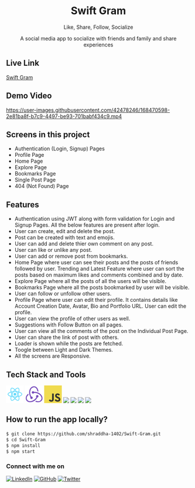 <div align="center">
  <h1>Swift Gram</h1>
    <p>Like, Share, Follow, Socialize</p>
    <p>A social media app to socialize with friends and family and share experiences </p>
 </div>

## Live Link

[Swift Gram](https://swift-gram.netlify.app/)

## Demo Video

https://user-images.githubusercontent.com/42478246/168470598-2e81ba8f-b7c9-4497-be93-701babf434c9.mp4

## Screens in this project

- Authentication (Login, Signup) Pages
- Profile Page
- Home Page
- Explore Page
- Bookmarks Page
- Single Post Page
- 404 (Not Found) Page

## Features

- Authentication using JWT along with form validation for Login and Signup Pages. All the below features are present after login.
- User can create, edit and delete the post.
- Post can be created with text and emojis.
- User can add and delete thier own comment on any post.
- User can like or unlike any post.
- User can add or remove post from bookmarks.
- Home Page where user can see their posts and the posts of friends followed by user. Trending and Latest Feature where user can sort the posts based on maximum likes and comments combined and by date.
- Explore Page where all the posts of all the users will be visible.
- Bookmarks Page where all the posts bookmarked by user will be visible.
- User can follow or unfollow other users.
- Profile Page where user can edit their profile. It contains details like Account Creation Date, Avatar, Bio and Portfolio URL. User can edit the profile.
- User can view the profile of other users as well.
- Suggestions with Follow Button on all pages.
- User can view all the comments of the post on the Individual Post Page.
- User can share the link of post with others.
- Loader is shown while the posts are fetched.
- Toogle between Light and Dark Themes.
- All the screens are Responsive.

## Tech Stack and Tools

<img src="https://raw.githubusercontent.com/github/explore/80688e429a7d4ef2fca1e82350fe8e3517d3494d/topics/react/react.png" height="48"/>
<img src="https://raw.githubusercontent.com/github/explore/80688e429a7d4ef2fca1e82350fe8e3517d3494d/topics/redux/redux.png" height="48"/> 
<img src="https://raw.githubusercontent.com/github/explore/80688e429a7d4ef2fca1e82350fe8e3517d3494d/topics/javascript/javascript.png" height="48"/> 
<img src="https://camo.githubusercontent.com/306dedb9426f1d93a981d305a0a18164932ece8dca4d5fd820b1d3c36625b218/68747470733a2f2f6d75692e636f6d2f7374617469632f6c6f676f2e737667" height="48"/>
<img src="https://img.icons8.com/color/48/000000/git.png"/> 
<img src="https://seeklogo.com/images/N/netlify-logo-758722CDF4-seeklogo.com.png" height="48">
<img src="https://external-content.duckduckgo.com/iu/?u=https%3A%2F%2Fres.cloudinary.com%2Fdemo%2Fimage%2Fupload%2Fe_shadow%2Fw_400%2Fcloudinary_icon.png&f=1&nofb=1" height="48"/>

## How to run the app locally?

```
$ git clone https://github.com/shraddha-1402/Swift-Gram.git
$ cd Swift-Gram
$ npm install
$ npm start
```

### Connect with me on

[![LinkedIn](https://img.shields.io/badge/LINKEDIN-10?logo=linkedin&color=blue)](https://www.linkedin.com/in/shraddha-1402/)
[![GitHub](https://img.shields.io/badge/GITHUB-10?logo=github&color=black)](https://github.com/shraddha-1402)
[![Twitter](https://img.shields.io/badge/TWITTER-10?logo=twitter&logoColor=white&color=blue)](https://twitter.com/ShraddhaGupta08)
